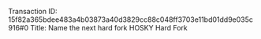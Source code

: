 Transaction ID: 15f82a365bdee483a4b03873a40d3829cc88c048ff3703e11bd01dd9e035c916#0
Title: Name the next hard fork HOSKY Hard Fork
